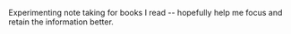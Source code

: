 Experimenting note taking for books I read -- hopefully help me focus and retain the information better.
